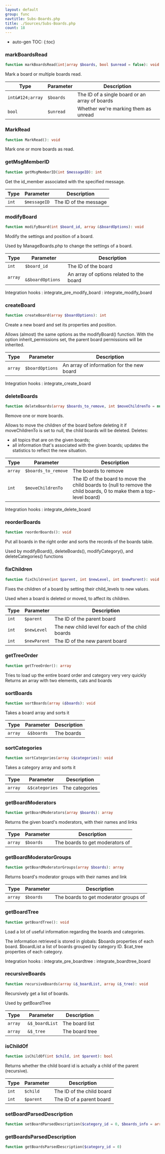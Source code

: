 ```yaml
---
layout: default
group: func
navtitle: Subs-Boards.php
title: ./Sources/Subs-Boards.php
count: 18
---
```

* auto-gen TOC:
{:toc}
### markBoardsRead

```php
function markBoardsRead(int|array $boards, bool $unread = false): void
```
Mark a board or multiple boards read.



Type|Parameter|Description
---|---|---
`int&#124;array`|`$boards`|The ID of a single board or an array of boards
`bool`|`$unread`|Whether we're marking them as unread

### MarkRead

```php
function MarkRead(): void
```
Mark one or more boards as read.



### getMsgMemberID

```php
function getMsgMemberID(int $messageID): int
```
Get the id_member associated with the specified message.



Type|Parameter|Description
---|---|---
`int`|`$messageID`|The ID of the message

### modifyBoard

```php
function modifyBoard(int $board_id, array &$boardOptions): void
```
Modify the settings and position of a board.

Used by ManageBoards.php to change the settings of a board.

Type|Parameter|Description
---|---|---
`int`|`$board_id`|The ID of the board
`array`|` &$boardOptions`|An array of options related to the board

Integration hooks
: integrate_pre_modify_board
: integrate_modify_board

### createBoard

```php
function createBoard(array $boardOptions): int
```
Create a new board and set its properties and position.

Allows (almost) the same options as the modifyBoard() function.
With the option inherit_permissions set, the parent board permissions
will be inherited.

Type|Parameter|Description
---|---|---
`array`|`$boardOptions`|An array of information for the new board

Integration hooks
: integrate_create_board

### deleteBoards

```php
function deleteBoards(array $boards_to_remove, int $moveChildrenTo = null): void
```
Remove one or more boards.

Allows to move the children of the board before deleting it
if moveChildrenTo is set to null, the child boards will be deleted.
Deletes:
  - all topics that are on the given boards;
  - all information that's associated with the given boards;
updates the statistics to reflect the new situation.

Type|Parameter|Description
---|---|---
`array`|`$boards_to_remove`|The boards to remove
`int`|`$moveChildrenTo`|The ID of the board to move the child boards to (null to remove the child boards, 0 to make them a top-level board)

Integration hooks
: integrate_delete_board

### reorderBoards

```php
function reorderBoards(): void
```
Put all boards in the right order and sorts the records of the boards table.

Used by modifyBoard(), deleteBoards(), modifyCategory(), and deleteCategories() functions

### fixChildren

```php
function fixChildren(int $parent, int $newLevel, int $newParent): void
```
Fixes the children of a board by setting their child_levels to new values.

Used when a board is deleted or moved, to affect its children.

Type|Parameter|Description
---|---|---
`int`|`$parent`|The ID of the parent board
`int`|`$newLevel`|The new child level for each of the child boards
`int`|`$newParent`|The ID of the new parent board

### getTreeOrder

```php
function getTreeOrder(): array
```
Tries to load up the entire board order and category very very quickly
Returns an array with two elements, cats and boards



### sortBoards

```php
function sortBoards(array &$boards): void
```
Takes a board array and sorts it



Type|Parameter|Description
---|---|---
`array`|` &$boards`|The boards

### sortCategories

```php
function sortCategories(array &$categories): void
```
Takes a category array and sorts it



Type|Parameter|Description
---|---|---
`array`|` &$categories`|The categories

### getBoardModerators

```php
function getBoardModerators(array $boards): array
```
Returns the given board's moderators, with their names and links



Type|Parameter|Description
---|---|---
`array`|`$boards`|The boards to get moderators of

### getBoardModeratorGroups

```php
function getBoardModeratorGroups(array $boards): array
```
Returns board's moderator groups with their names and link



Type|Parameter|Description
---|---|---
`array`|`$boards`|The boards to get moderator groups of

### getBoardTree

```php
function getBoardTree(): void
```
Load a lot of useful information regarding the boards and categories.

The information retrieved is stored in globals:
$boards		properties of each board.
$boardList	a list of boards grouped by category ID.
$cat_tree	properties of each category.

Integration hooks
: integrate_pre_boardtree
: integrate_boardtree_board

### recursiveBoards

```php
function recursiveBoards(array &$_boardList, array &$_tree): void
```
Recursively get a list of boards.

Used by getBoardTree

Type|Parameter|Description
---|---|---
`array`|` &$_boardList`|The board list
`array`|` &$_tree`|The board tree

### isChildOf

```php
function isChildOf(int $child, int $parent): bool
```
Returns whether the child board id is actually a child of the parent (recursive).



Type|Parameter|Description
---|---|---
`int`|`$child`|The ID of the child board
`int`|`$parent`|The ID of a parent board

### setBoardParsedDescription

```php
function setBoardParsedDescription($category_id = 0, $boards_info = array())
```
### getBoardsParsedDescription

```php
function getBoardsParsedDescription($category_id = 0)
```
